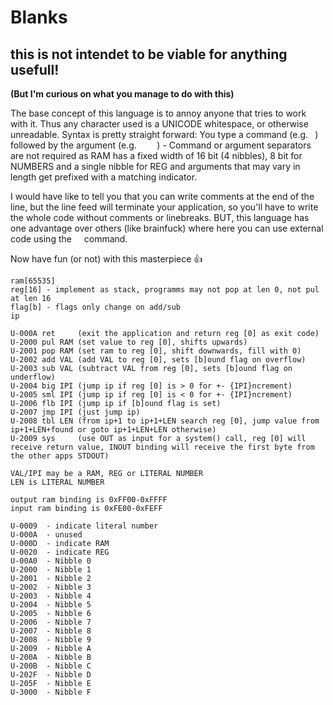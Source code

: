 # Blanks

## this is not intendet to be viable for anything usefull!
**(But I'm curious on what you manage to do with this)**

The base concept of this language is to annoy anyone that tries to work with it.
Thus any character used is a UNICODE whitespace, or otherwise unreadable.
Syntax is pretty straight forward: You type a command (e.g. ` `) followed by the argument (e.g. `    `) - Command or argument separators are not required as RAM has a fixed width of 16 bit (4 nibbles), 8 bit for NUMBERS and a single nibble for REG and arguments that may vary in length get prefixed with a matching indicator.

I would have like to tell you that you can write comments at the end of the line, but the line feed will terminate your application, so you'll have to write the whole code without comments or linebreaks. BUT, this language has one advantage over others (like brainfuck) where here you can use external code using the `　` command.

Now have fun (or not) with this masterpiece 👍

```
ram[65535]
reg[16] - implement as stack, programms may not pop at len 0, not pul at len 16
flag[b] - flags only change on add/sub
ip

U-000A ret     (exit the application and return reg [0] as exit code)
U-2000 pul RAM (set value to reg [0], shifts upwards)
U-2001 pop RAM (set ram to reg [0], shift downwards, fill with 0)
U-2002 add VAL (add VAL to reg [0], sets [b]ound flag on overflow)
U-2003 sub VAL (subtract VAL from reg [0], sets [b]ound flag on underflow)
U-2004 big IPI (jump ip if reg [0] is > 0 for +- {IPI}ncrement)
U-2005 sml IPI (jump ip if reg [0] is < 0 for +- {IPI}ncrement)
U-2006 flb IPI (jump ip if [b]ound flag is set)
U-2007 jmp IPI (just jump ip)
U-2008 tbl LEN (from ip+1 to ip+1+LEN search reg [0], jump value from ip+1+LEN+found or goto ip+1+LEN+LEN otherwise)
U-2009 sys     (use OUT as input for a system() call, reg [0] will receive return value, INOUT binding will receive the first byte from the other apps STDOUT)

VAL/IPI may be a RAM, REG or LITERAL NUMBER
LEN is LITERAL NUMBER

output ram binding is 0xFF00-0xFFFF
input ram binding is 0xFE00-0xFEFF

U-0009	- indicate literal number
U-000A	- unused
U-000D	- indicate RAM
U-0020	- indicate REG
U-00A0	- Nibble 0
U-2000	- Nibble 1
U-2001	- Nibble 2
U-2002	- Nibble 3
U-2003	- Nibble 4
U-2004	- Nibble 5
U-2005	- Nibble 6
U-2006	- Nibble 7
U-2007	- Nibble 8
U-2008	- Nibble 9
U-2009	- Nibble A
U-200A	- Nibble B
U-200B	- Nibble C
U-202F	- Nibble D
U-205F	- Nibble E
U-3000	- Nibble F
```
